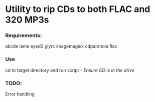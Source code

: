 # Utility to rip CDs to both FLAC and 320 MP3s

### Requirements:
abcde 
lame 
eyed3 
glyrc 
imagemagick 
cdparanoia 
flac


### Use

cd to target directory and run script - *Ensure CD is in the drive*



### TODO:
Error handling


